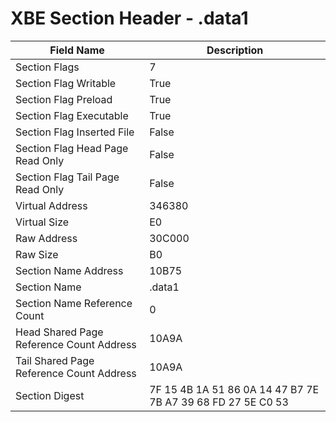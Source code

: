 # XBE Section Header - .data1

| Field Name | Description |
|---|---|
| Section Flags | 7 |
| Section Flag Writable | True |
| Section Flag Preload | True |
| Section Flag Executable | True |
| Section Flag Inserted File | False |
| Section Flag Head Page Read Only | False |
| Section Flag Tail Page Read Only | False |
| Virtual Address | 346380 |
| Virtual Size | E0 |
| Raw Address | 30C000 |
| Raw Size | B0 |
| Section Name Address | 10B75 |
| Section Name | .data1 |
| Section Name Reference Count | 0 |
| Head Shared Page Reference Count Address | 10A9A |
| Tail Shared Page Reference Count Address | 10A9A |
| Section Digest | 7F 15 4B 1A 51 86 0A 14 47 B7 7E 7B A7 39 68 FD 27 5E C0 53 |
